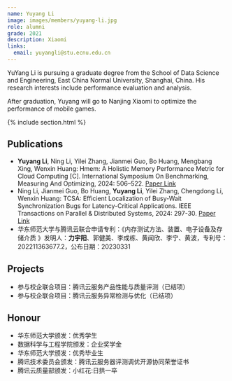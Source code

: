 ```yaml
---
name: Yuyang Li
image: images/members/yuyang-li.jpg
role: alumni
grade: 2021
description: Xiaomi
links:
  email: yuyangli@stu.ecnu.edu.cn
---
```

YuYang Li is pursuing a graduate degree from the School of Data Science and Engineering, East China Normal University, Shanghai, China. His research interests include performance evaluation and analysis.

After graduation, Yuyang will go to Nanjing Xiaomi to optimize the performance of mobile games.

{% include section.html %}

## Publications

- **Yuyang Li**, Ning Li, Yilei Zhang, Jianmei Guo, Bo Huang, Mengbang Xing, Wenxin Huang: Hmem: A Holistic Memory Performance Metric for Cloud Computing [C]. International Symposium On Benchmarking, Measuring And Optimizing, 2024: 506–522. [Paper Link](https://link.springer.com/chapter/10.1007/978-981-97-0316-6_11)
- Ning Li, Jianmei Guo, Bo Huang, **Yuyang Li**, Yilei Zhang, Chengdong Li, Wenxin Huang: TCSA: Efficient Localization of Busy-Wait Synchronization Bugs for Latency-Critical Applications. IEEE Transactions on Parallel & Distributed Systems, 2024: 297-30. [Paper Link](https://www.computer.org/csdl/journal/td/2024/02/10356837/1SQI10CofZu)
- 华东师范大学与腾讯云联合申请专利：《内存测试方法、装置、电子设备及存储介质 》发明人：**力宇阳**、郭健美、李成栋、黄闻欣、李宁、黄波，专利号：202211363677.2，公布日期：20230331

## Projects

- 参与校企联合项目：腾讯云服务产品性能与质量评测（已结项）
- 参与校企联合项目：腾讯云服务异常检测与优化（已结项）

## Honour

- 华东师范大学颁发：优秀学生
- 数据科学与工程学院颁发：企业奖学金
- 华东师范大学颁发：优秀毕业生
- 腾讯技术委员会颁发：腾讯云服务器评测调优开源协同荣誉证书
- 腾讯云质量部颁发：小红花:日拱一卒
